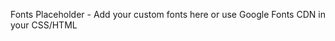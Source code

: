 <!-- Fonts Directory -->
<!-- Place custom font files here if not using CDN -->
<!-- Example files: custom-font.woff2, custom-font.woff, custom-font.ttf -->

Fonts Placeholder - Add your custom fonts here or use Google Fonts CDN in your CSS/HTML